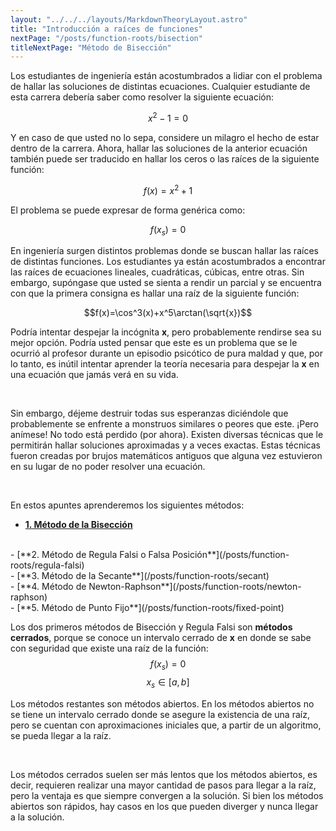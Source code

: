 ```yaml
---
layout: "../../../layouts/MarkdownTheoryLayout.astro"
title: "Introducción a raíces de funciones"
nextPage: "/posts/function-roots/bisection"
titleNextPage: "Método de Bisección"
---
```


Los estudiantes de ingeniería están acostumbrados a lidiar con el problema de hallar las soluciones de distintas ecuaciones. Cualquier estudiante de esta carrera debería saber como resolver la siguiente ecuación:

$$x^2-1=0$$

Y en caso de que usted no lo sepa, considere un milagro el hecho de estar dentro de la carrera. Ahora, hallar las soluciones de la anterior ecuación también puede ser traducido en hallar los ceros o las raíces de la siguiente función:

$$f(x)=x^2+1$$

El problema se puede expresar de forma genérica como:

$$f(x_s)=0$$

En ingeniería surgen distintos problemas donde se buscan hallar las raíces de distintas funciones. Los estudiantes ya están acostumbrados a encontrar las raíces de ecuaciones lineales, cuadráticas, cúbicas, entre otras. Sin embargo, supóngase que usted se sienta a rendir un parcial y se encuentra con que la primera consigna es hallar una raíz de la siguiente función:

$$f(x)=\cos^3(x)+x^5\arctan(\sqrt{x})$$

Podría intentar despejar la incógnita **x**, pero probablemente rendirse sea su mejor opción. Podría usted pensar que este es un problema que se le ocurrió al profesor durante un episodio psicótico de pura maldad y que, por lo tanto, es inútil intentar aprender la teoría necesaria para despejar la **x** en una ecuación que jamás verá en su vida.

<br/>   

Sin embargo, déjeme destruir todas sus esperanzas diciéndole que probablemente se enfrente a monstruos similares o peores que este. ¡Pero anímese! No todo está perdido (por ahora). Existen diversas técnicas que le permitirán hallar soluciones aproximadas y a veces exactas. Estas técnicas fueron creadas por brujos matemáticos antiguos que alguna vez estuvieron en su lugar de no poder resolver una ecuación.

<br/>

En estos apuntes aprenderemos los siguientes métodos:
<br/>
- [**1. Método de la Bisección**](/posts/function-roots/bisection)
<br/>
- [**2. Método de Regula Falsi o Falsa Posición**](/posts/function-roots/regula-falsi)
<br/>
- [**3. Método de la Secante**](/posts/function-roots/secant)
<br/>
- [**4. Método de Newton-Raphson**](/posts/function-roots/newton-raphson)
<br/>
- [**5. Método de Punto Fijo**](/posts/function-roots/fixed-point)

Los dos primeros métodos de Bisección y Regula Falsi son **métodos cerrados**, porque se conoce un intervalo cerrado de **x** en donde se sabe con seguridad que existe una raíz de la función:
$$f(x_s)=0$$
$$x_s\in [a,b]$$

Los métodos restantes son métodos abiertos. En los métodos abiertos no se tiene un intervalo cerrado donde se asegure la existencia de una raíz, pero se cuentan con aproximaciones iniciales que, a partir de un algoritmo, se pueda llegar a la raíz.

<br/>

Los métodos cerrados suelen ser más lentos que los métodos abiertos, es decir, requieren realizar una mayor cantidad de pasos para llegar a la raíz, pero la ventaja es que siempre convergen a la solución. Si bien los métodos abiertos son rápidos, hay casos en los que pueden diverger y nunca llegar a la solución.